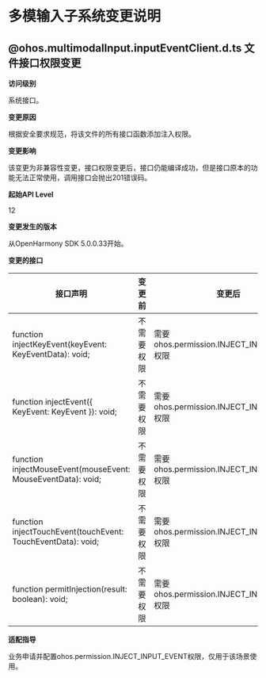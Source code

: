 # 多模输入子系统变更说明

## @ohos.multimodalInput.inputEventClient.d.ts 文件接口权限变更

**访问级别**

系统接口。

**变更原因**

根据安全要求规范，将该文件的所有接口函数添加注入权限。

**变更影响**

该变更为非兼容性变更，接口权限变更后，接口仍能编译成功，但是接口原本的功能无法正常使用，调用接口会抛出201错误码。

**起始API Level**

12

**变更发生的版本**

从OpenHarmony SDK 5.0.0.33开始。

**变更的接口**

| 接口声明 | 变更前 | 变更后 |
| ------------------------------------------------------------ | --------- | ------ |
| function injectKeyEvent(keyEvent: KeyEventData): void;       | 不需要权限 | 需要ohos.permission.INJECT_INPUT_EVENT权限 |
| function injectEvent({ KeyEvent: KeyEvent }): void;          | 不需要权限 | 需要ohos.permission.INJECT_INPUT_EVENT权限 |
| function injectMouseEvent(mouseEvent: MouseEventData): void; | 不需要权限 | 需要ohos.permission.INJECT_INPUT_EVENT权限 |
| function injectTouchEvent(touchEvent: TouchEventData): void; | 不需要权限 | 需要ohos.permission.INJECT_INPUT_EVENT权限 |
| function permitInjection(result: boolean): void;             | 不需要权限 | 需要ohos.permission.INJECT_INPUT_EVENT权限 |

**适配指导**

业务申请并配置ohos.permission.INJECT_INPUT_EVENT权限，仅用于该场景使用。